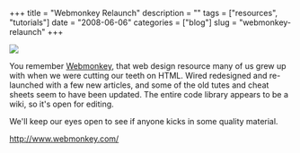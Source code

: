 +++
title = "Webmonkey Relaunch"
description = ""
tags = ["resources", "tutorials"]
date = "2008-06-06"
categories = ["blog"]
slug = "webmonkey-relaunch"
+++



  <div class="notebook-screenshot"><a href="http://www.webmonkey.com/"><img src="/media/bluga/wt48493adf074ff.jpg"/></a></div><p>You remember <a href="http://www.webmonkey.com/">Webmonkey</a>, that web design resource many of us grew up with when we were cutting our teeth on HTML. Wired redesigned and re-launched with a few new articles, and some of the old tutes and cheat sheets seem to have been updated. The entire code library appears to be a wiki, so it's open for editing. </p>
<p>We'll keep our eyes open to see if anyone kicks in some quality material.</p>
    
  <a href="http://www.webmonkey.com/">http://www.webmonkey.com/</a>
